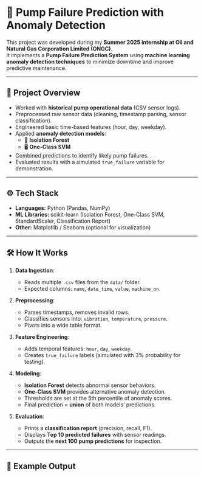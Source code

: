 # 🔧 Pump Failure Prediction with Anomaly Detection

This project was developed during my **Summer 2025 internship at Oil and Natural Gas Corporation Limited (ONGC)**.  
It implements a **Pump Failure Prediction System** using **machine learning anomaly detection techniques** to minimize downtime and improve predictive maintenance.

---

## 📌 Project Overview
- Worked with **historical pump operational data** (CSV sensor logs).  
- Preprocessed raw sensor data (cleaning, timestamp parsing, sensor classification).  
- Engineered basic time-based features (hour, day, weekday).  
- Applied **anomaly detection models**:
  - 🌲 **Isolation Forest**  
  - 🖥 **One-Class SVM**
- Combined predictions to identify likely pump failures.  
- Evaluated results with a simulated `true_failure` variable for demonstration.  

---

## ⚙️ Tech Stack
- **Languages:** Python (Pandas, NumPy)  
- **ML Libraries:** scikit-learn (Isolation Forest, One-Class SVM, StandardScaler, Classification Report)  
- **Other:** Matplotlib / Seaborn (optional for visualization)  

---

## 🛠 How It Works
1. **Data Ingestion**:  
   - Reads multiple `.csv` files from the `data/` folder.  
   - Expected columns: `name`, `date_time`, `value`, `machine_on`.  

2. **Preprocessing**:  
   - Parses timestamps, removes invalid rows.  
   - Classifies sensors into: `vibration`, `temperature`, `pressure`.  
   - Pivots into a wide table format.  

3. **Feature Engineering**:  
   - Adds temporal features: `hour`, `day`, `weekday`.  
   - Creates `true_failure` labels (simulated with 3% probability for testing).  

4. **Modeling**:  
   - **Isolation Forest** detects abnormal sensor behaviors.  
   - **One-Class SVM** provides alternative anomaly detection.  
   - Thresholds are set at the 5th percentile of anomaly scores.  
   - Final prediction = **union** of both models’ predictions.  

5. **Evaluation**:  
   - Prints a **classification report** (precision, recall, F1).  
   - Displays **Top 10 predicted failures** with sensor readings.  
   - Outputs the **next 100 pump predictions** for inspection.  

---

## 🚀 Example Output

